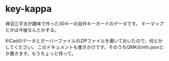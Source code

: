 # key-kappa
神沼三平太が趣味で作った30キーの自作キーボードのデータです。
キーマップとかは今後なんとかする。

KiCadのデータとガーバーファイルのZIPファイルを置いておいたので、何とかしてください。
このドキュメントも書きかけです。そのうちQMKのinfo.jsonとか置きます。もうちょっと待って。
